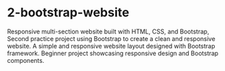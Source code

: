 # 2-bootstrap-website
Responsive multi-section website built with HTML, CSS, and Bootstrap, Second practice project using Bootstrap to create a clean and responsive website. A simple and responsive website layout designed with Bootstrap framework. Beginner project showcasing responsive design and Bootstrap components.
